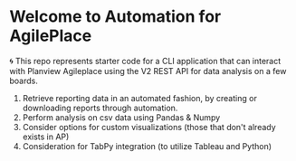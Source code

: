 # Welcome to Automation for AgilePlace

🌀
This repo represents starter code for a CLI application that can interact with Planview Agileplace using the V2 REST API 
for data analysis on a few boards.

1. Retrieve reporting data in an automated fashion, by creating or downloading reports through automation.
2. Perform analysis on csv data using Pandas & Numpy
3. Consider options for custom visualizations (those that don't already exists in AP)
4. Consideration for TabPy integration (to utilize Tableau and Python)